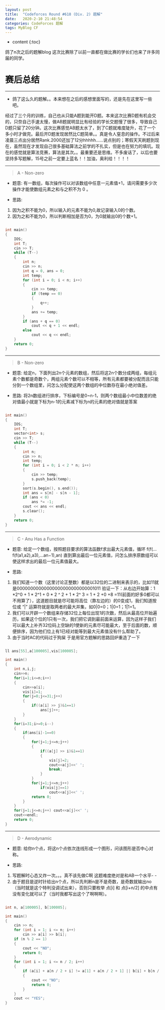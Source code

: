 ```yaml
---
layout: post
title:  "Codeforces Round #618 (Div. 2) 题解"
date:   2020-2-10 21:48:54
categories: CodeForces 题解
tags: MyBlog CF 
---
```


* content
{:toc}

鸽了n次之后的题解blog 这次比赛除了以前一直都在做比赛的学长们也来了许多同届的同学。






# 赛后总结

---

* 鸽了这么久的题解。。本来想在之后的感想里面写的，还是先在这里写一些吧。

经过了三个月的训练，自己也从只能A题到能开D题。本来这次比赛D题有机会交的，只奈自己手速太慢，做AB题就明显比有经验的学长交题慢了很多，导致自己D题只留了20分钟。这次比赛感觉AB题太水了，到了C题就难度陡升，花了一个多小时才做完。最后开D题发现居然比C题简单。。真是令人窒息的操作。不过后来凌晨三点出分居然Rank.2000还加了12分hhhhh......说点别的；寒假天天刷题到现在，虽然现在才发现自己很多基础算法之前学的不扎实，但是也在努力的填坑。现在的感觉就是算法竞赛，算法是其次。。最重要还是思维。不多废话了，以后也要坚持多写题解，15号之前一定要上蓝名！！加油，奥利给！！！！

---

> A - Non-zero

* 题意:
有一数组，每次操作可以对该数组中任意一元素值+1，请问需要多少次操作才能使数组元素之和与之积不为 0 。

* 思路:
1. 因为之积不能为0，所以输入的元素不能为0,故记录输入0的个数。
2. 因为之和不能为0，所以判断相加是否为0，为0就输出0的个数+1。

```c++

int main()
{
	IOS;
	int T;
	cin >> T;
	while (T--)
	{
		int n;
		cin >> n;
		int q = 0, ans = 0;
		int temp;
		for (int i = 0; i < n; i++)
		{
			cin >> temp;
			if (temp == 0)
			{
				q++;
			}
			ans += temp;
		}
		if (ans + q == 0)
			cout << q + 1 << endl;
		else
			cout << q << endl;
	}
	return 0;
}

```
---

> B - Non-zero

* 题意:
给定n，下面列出2n个元素的数组，然后将这2n个数分成两组，每组元素个数都是奇数个，两组元素个数可以不相等，所有元素都要被分配而且只能分到一个数组里，问怎么分配使这两个数组的中位数存在最小绝对值差。

* 思路:
将2n数组进行排序，下标编号是0~n-1，则两个数组最小中位数差的绝对值最小就是下标为n-1的元素减下标为n的元素的绝对值就是答案

```c++

int main()
{
	IOS;
	int T;
	vector<int> s;
	cin >> T;
	while (T--)
	{
		int n;
		cin >> n;
		int temp;
		for (int i = 0; i < 2 * n; i++)
		{
			cin >> temp;
			s.push_back(temp);
		}
		sort(s.begin(), s.end());
		int ans = s[n] - s[n - 1];
		if (ans < 0)
			ans *= -1;
		cout << ans << endl;
		s.clear();
	}
	return 0;
}

```
---

> C - Anu Has a Function

* 题意:
给定一个数组，按照题目要求的算法函数f求出最大元素值，循环 f(f(…f(f(a1,a2),a3),…an−1),an) 直到算出最后一位元素值，问怎么排序原数组可以使这样求出的最后一位元素值最大。

* 思路:
1. 我们知道一个数（这里讨论正整数）都是以32位的二进制来表示的，比如11就是00000000000000000000000000001011 验证一下：从右边开始算：1 *2^0 + 1 * 2^1 + 0 * 2 ^ 2 + 1 * 2^ 3 = 1 + 2 +0 +8 =11(前面的好多0都可以不用算了），这道题目就是尽可能将高位（靠左边的）的0变成1，我们知道按位或 “|” 运算符就是取两者的最大并集，如0|0=0；1|0=1；1|1=1。
2. 我们可以开辟一个数组来存储32位上每位出现1的次数，然后从最高位开始遍历，如果这个位的1只有一次，我们把它调到最前面来运算，因为这样子我们可以最大上补齐32位码上空缺的1使新的元素尽可能最大，至于后面的数，顺便排序，因为他们位上有1已经对能等到最大元素值没有什么帮助了。
3. 由于当时AC的代码过于狗屎 于是用官方题解的思路回炉重造了一下
```c++

ll ans[55],a[100005],vis[100005];

int main()
{
	int n,i,j;
	cin>>n;
	for(i=1;i<=n;i++)
	{
		cin>>a[i];
		vis[i]=1;
		for(j=0;j<=31;j++)
		{
			if((a[i] >> j)&1==1)
				ans[j]++;
		}
	} 
	for(i=31;i>=0;i--)
	{
		if(ans[i]-1==0)
		{
			for(j=1;j<=n;j++)
			{
				if((a[j] >> i)&1==1)
				{
					vis[j]=2;
					cout<<a[j]<<' ';
					break;
				}		
			}
			for(j=1;j<=n;j++)
				if(vis[j]==1)
					cout<<a[j]<<' ';
			return 0;
		}
	}
	for(j=1;j<=n;j++) cout<<a[j]<<' ';
	cout<<endl;
	return 0; 
}

```
---

> D - Aerodynamic

* 题意:
给你n个点，将这n个点依次连线形成一个图形，问该图形是否中心对称。

* 思路:
1. 写题解时心态又炸一次。。。真不该先做C啊 这题难度绝对是和AB一个水平- -
2. 由于题目是逆时针给出n个点，所以先判断n是不是奇数，是奇数就输出no（当时就是这个特判没调试出来），否则只要枚举 点[i] 和 点[i+n/2] 的中点有没有变化就可以了（当时我都写出这个了啊啊啊）。

```c++

int n, a[100005], b[100005];

int main()
{
	cin >> n;
	for (int i = 1; i <= n; i++)
		cin >> a[i] >> b[i];
	if (n % 2 == 1)
	{
		cout << "NO";
		return 0;
	}
	for (int i = 1; i <= n / 2; i++)
	{
		if (a[i] + a[n / 2 + i] != a[1] + a[n / 2 + 1] || b[i] + b[n / 2 + i] != b[1] + b[n / 2 + 1])
		{
			cout << "NO";
			return 0;
		}
	}
	cout << "YES";
}


```